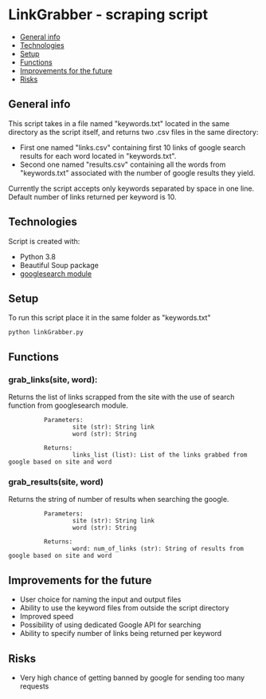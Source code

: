 # LinkGrabber - scraping script
* [General info](#general-info)
* [Technologies](#technologies)
* [Setup](#setup)
* [Functions](#functions)
* [Improvements for the future](#improvements-for-the-future)
* [Risks](#risks)

## General info
This script takes in a file named "keywords.txt" located in the same directory as the script itself, and returns two .csv files in the same directory:
- First one named "links.csv" containing first 10 links of google search results for each word located in "keywords.txt".
- Second one named "results.csv" containing all the words from "keywords.txt" associated with the number of google results they yield.

Currently the script accepts only keywords separated by space in one line.
Default number of links returned per keyword is 10.
	
## Technologies
Script is created with:
* Python 3.8
* Beautiful Soup package
* [googlesearch module](https://python-googlesearch.readthedocs.io/en/latest/)
	
## Setup
To run this script place it in the same folder as "keywords.txt"
```console
python linkGrabber.py
```

## Functions
### grab_links(site, word):
  Returns the list of links scrapped from the site with the use of search function from googlesearch module.

              Parameters:
                      site (str): String link
                      word (str): String

              Returns:
                      links_list (list): List of the links grabbed from google based on site and word
### grab_results(site, word)
  Returns the string of number of results when searching the google.

              Parameters:
                      site (str): String link
                      word (str): String

              Returns:
                      word: num_of_links (str): String of results from google based on site and word

## Improvements for the future
- User choice for naming the input and output files
- Ability to use the keyword files from outside the script directory
- Improved speed
- Possibility of using dedicated Google API for searching
- Ability to specify number of links being returned per keyword

## Risks
- Very high chance of getting banned by google for sending too many requests

